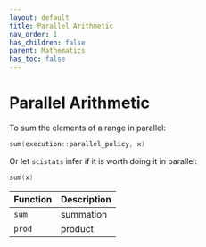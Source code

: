 ```yaml
---
layout: default
title: Parallel Arithmetic
nav_order: 1
has_children: false
parent: Mathematics
has_toc: false
---
```

# Parallel Arithmetic

To sum the elements of a range in parallel:

```cpp
sum(execution::parallel_policy, x)
```

Or let `scistats` infer if it is worth doing it in parallel:

```cpp
sum(x)
```

|   Function        |   Description     | 
|-------------------|-------------------|
| `sum`              | summation        |
| `prod`         | product     |





<!-- Generated with mdsplit: https://github.com/alandefreitas/mdsplit -->
